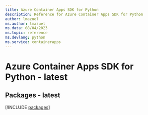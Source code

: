 ```yaml
---
title: Azure Container Apps SDK for Python
description: Reference for Azure Container Apps SDK for Python
author: lmazuel
ms.author: lmazuel
ms.data: 08/04/2023
ms.topic: reference
ms.devlang: python
ms.service: containerapps
---
```

# Azure Container Apps SDK for Python - latest
## Packages - latest
[!INCLUDE [packages](container-apps-index.md)]